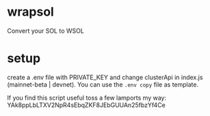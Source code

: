 # wrapsol
Convert your SOL to WSOL

# setup
create a .env file with PRIVATE_KEY and change clusterApi in index.js (mainnet-beta | devnet). You can use the ```.env copy``` file as template.

If you find this script useful toss a few lamports my way: YAk8ppLbLTXV2NpR4sEbqZKF8JEbGUUAn25fbzYf4Ce
